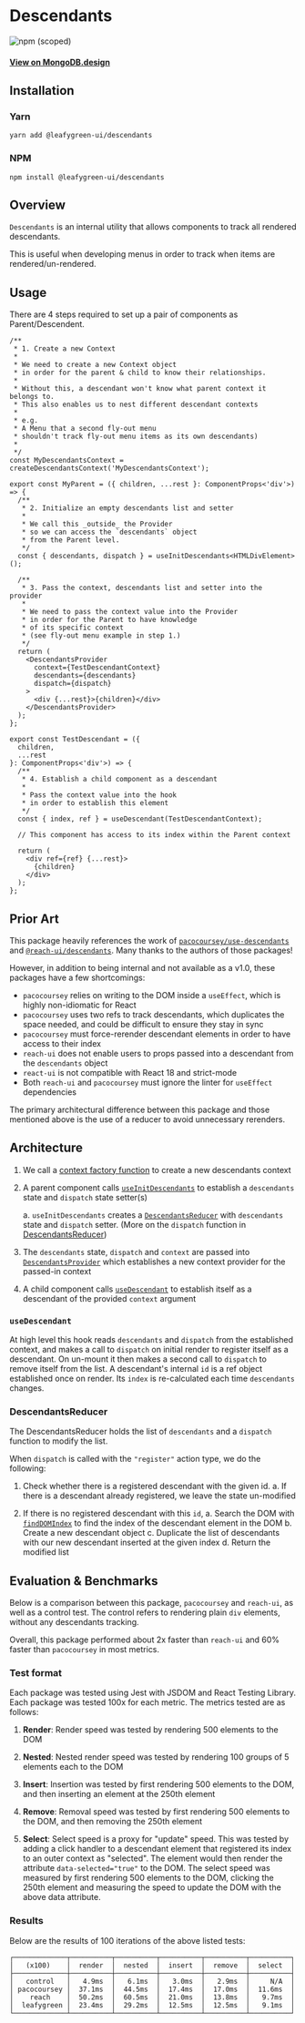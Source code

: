# Descendants

![npm (scoped)](https://img.shields.io/npm/v/@leafygreen-ui/descendants.svg)

#### [View on MongoDB.design](https://www.mongodb.design/component/descendants/example/)

## Installation

### Yarn

```shell
yarn add @leafygreen-ui/descendants
```

### NPM

```shell
npm install @leafygreen-ui/descendants
```

## Overview

`Descendants` is an internal utility that allows components to track all rendered descendants.

This is useful when developing menus in order to track when items are rendered/un-rendered.

## Usage

There are 4 steps required to set up a pair of components as Parent/Descendent.

```tsx
/**
 * 1. Create a new Context
 *
 * We need to create a new Context object
 * in order for the parent & child to know their relationships.
 *
 * Without this, a descendant won't know what parent context it belongs to.
 * This also enables us to nest different descendant contexts
 *
 * e.g.
 * A Menu that a second fly-out menu
 * shouldn't track fly-out menu items as its own descendants)
 *
 */
const MyDescendantsContext = createDescendantsContext('MyDescendantsContext');

export const MyParent = ({ children, ...rest }: ComponentProps<'div'>) => {
  /**
   * 2. Initialize an empty descendants list and setter
   *
   * We call this _outside_ the Provider
   * so we can access the `descendants` object
   * from the Parent level.
   */
  const { descendants, dispatch } = useInitDescendants<HTMLDivElement>();

  /**
   * 3. Pass the context, descendants list and setter into the provider
   *
   * We need to pass the context value into the Provider
   * in order for the Parent to have knowledge
   * of its specific context
   * (see fly-out menu example in step 1.)
   */
  return (
    <DescendantsProvider
      context={TestDescendantContext}
      descendants={descendants}
      dispatch={dispatch}
    >
      <div {...rest}>{children}</div>
    </DescendantsProvider>
  );
};

export const TestDescendant = ({
  children,
  ...rest
}: ComponentProps<'div'>) => {
  /**
   * 4. Establish a child component as a descendant
   *
   * Pass the context value into the hook
   * in order to establish this element
   */
  const { index, ref } = useDescendant(TestDescendantContext);

  // This component has access to its index within the Parent context

  return (
    <div ref={ref} {...rest}>
      {children}
    </div>
  );
};
```

## Prior Art

This package heavily references the work of [`pacocoursey/use-descendants`](https://github.com/pacocoursey/use-descendants/tree/v0) and [`@reach-ui/descendants`](https://github.com/reach/reach-ui/tree/dev/packages/descendants). Many thanks to the authors of those packages!

However, in addition to being internal and not available as a v1.0, these packages have a few shortcomings:

- `pacocoursey` relies on writing to the DOM inside a `useEffect`, which is highly non-idiomatic for React
- `pacocoursey` uses two refs to track descendants, which duplicates the space needed, and could be difficult to ensure they stay in sync
- `pacocoursey` must force-rerender descendant elements in order to have access to their index
- `reach-ui` does not enable users to props passed into a descendant from the `descendants` object
- `react-ui` is not compatible with React 18 and strict-mode
- Both `reach-ui` and `pacocoursey` must ignore the linter for `useEffect` dependencies

The primary architectural difference between this package and those mentioned above is the use of a reducer to avoid unnecessary rerenders.

## Architecture

1. We call a [context factory function](./src/DescendantsContext.tsx) to create a new descendants context

2. A parent component calls [`useInitDescendants`](./src/useInitDescendants.tsx) to establish a `descendants` state and `dispatch` state setter(s)

   a. `useInitDescendants` creates a [`DescendantsReducer`](./src/DescendantsReducer.ts) with `descendants` state and `dispatch` setter. (More on the `dispatch` function in [DescendantsReducer](#descendantsreducer))

3. The `descendants` state, `dispatch` and `context` are passed into [`DescendantsProvider`](./src/DescendantProvider.tsx) which establishes a new context provider for the passed-in context

4. A child component calls [`useDescendant`](./src/useDescendant.tsx) to establish itself as a descendant of the provided `context` argument

### `useDescendant`

At high level this hook reads `descendants` and `dispatch` from the established context, and makes a call to `dispatch` on initial render to register itself as a descendant. On un-mount it then makes a second call to `dispatch` to remove itself from the list. A descendant's internal `id` is a ref object established once on render. Its `index` is re-calculated each time `descendants` changes.

### DescendantsReducer

The DescendantsReducer holds the list of `descendants` and a `dispatch` function to modify the list.

When `dispatch` is called with the `"register"` action type, we do the following:

1. Check whether there is a registered descendant with the given id.
   a. If there is a descendant already registered, we leave the state un-modified

2. If there is no registered descendant with this `id`,
   a. Search the DOM with [`findDOMIndex`](./src/utils/findDOMIndex.ts) to find the index of the descendant element in the DOM
   b. Create a new descendant object
   c. Duplicate the list of descendants with our new descendant inserted at the given index
   d. Return the modified list

## Evaluation & Benchmarks

Below is a comparison between this package, `pacocoursey` and `reach-ui`, as well as a control test. The control refers to rendering plain `div` elements, without any descendants tracking.

Overall, this package performed about 2x faster than `reach-ui` and 60% faster than `pacocoursey` in most metrics.

### Test format

Each package was tested using Jest with JSDOM and React Testing Library. Each package was tested 100x for each metric. The metrics tested are as follows:

1. **Render**: Render speed was tested by rendering 500 elements to the DOM

2. **Nested**: Nested render speed was tested by rendering 100 groups of 5 elements each to the DOM

3. **Insert**: Insertion was tested by first rendering 500 elements to the DOM, and then inserting an element at the 250th element

4. **Remove**: Removal speed was tested by first rendering 500 elements to the DOM, and then removing the 250th element

5. **Select**: Select speed is a proxy for "update" speed. This was tested by adding a click handler to a descendant element that registered its index to an outer context as "selected". The element would then render the attribute `data-selected="true"` to the DOM.
   The select speed was measured by first rendering 500 elements to the DOM, clicking the 250th element and measuring the speed to update the DOM with the above data attribute.

### Results

Below are the results of 100 iterations of the above listed tests:

```
┌─────────────┬──────────┬──────────┬──────────┬──────────┬──────────┐
│   (x100)    │  render  │  nested  │  insert  │  remove  │  select  │
├─────────────┼──────────┼──────────┼──────────┼──────────┼──────────┤
│   control   │   4.9ms  │   6.1ms  │   3.0ms  │   2.9ms  │     N/A  │
│ pacocoursey │  37.1ms  │  44.5ms  │  17.4ms  │  17.0ms  │  11.6ms  │
│    reach    │  50.2ms  │  60.5ms  │  21.0ms  │  13.8ms  │   9.7ms  │
│  leafygreen │  23.4ms  │  29.2ms  │  12.5ms  │  12.5ms  │   9.1ms  │
└─────────────┴──────────┴──────────┴──────────┴──────────┴──────────┘
```
